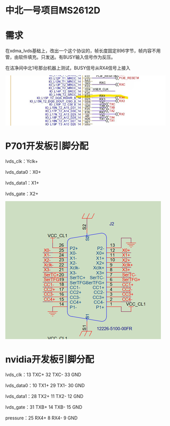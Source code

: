 # 中北一号项目MS2612D

# 需求

在xdma_lvds基础上，改出一个这个协议的，帧长度固定896字节，帧内容不用管，由软件填充。只发送。有BUSY输入信号作为反压。

在洁净间中北1号那台机器上测试，BUSY信号从RX4信号上接入

![8283f63a7bec9616101ec02963ae055](./media/8283f63a7bec9616101ec02963ae055.jpg)



# P701开发板引脚分配

lvds_clk：Yclk+

lvds_data0：X0+  

lvds_data1：X1+

lvds_gate：X2+

![image-20250612160216968](./media/image-20250612160216968.png)

# nvidia开发板引脚分配

lvds_clk：13  TXC+  32 TXC-  33 GND

lvds_data0：10  TX1+  29  TX1-  30 GND

lvds_data1：28  TX2+  11  TX2-  12  GND

lvds_gate：31  TXB+  14  TXB-  15  GND



pressure：25  RX4+  8  RX4-  9  GND